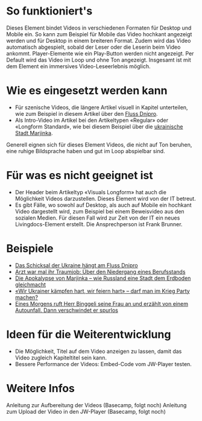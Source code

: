

# So funktioniert's
Dieses Element bindet Videos in verschiedenen Formaten für Desktop und Mobile ein. So kann zum Beispiel für Mobile das Video hochkant angezeigt werden und für Desktop in einem breiteren Format. Zudem wird das Video automatisch abgespielt, sobald der Leser oder die Leserin beim Video ankommt. Player-Elemente wie ein Play-Button werden nicht angezeigt. Per Default wird das Video im Loop und ohne Ton angezeigt. Insgesamt ist mit dem Element ein immersives Video-Leseerlebnis möglich. 

# Wie es eingesetzt werden kann
- Für szenische Videos, die längere Artikel visuell in Kapitel unterteilen, wie zum Beispiel in diesem Artikel über den [Fluss Dnipro](https://www.nzz.ch/visuals/ukraine-krieg-der-dnipro-schicksalsfluss-zwischen-ost-und-west-ld.1721057).
- Als Intro-Video im Artikel bei den Artikeltypen «Regular» oder «Longform Standard», wie bei diesem Beispiel über die [ukrainische Stadt Marjinka](https://www.nzz.ch/international/ukraine-wie-russland-die-stadt-marjinka-dem-erdboden-gleichmacht-ld.1725188).

Generell eignen sich für dieses Element Videos, die nicht auf Ton beruhen, eine ruhige Bildsprache haben und gut im Loop abspielbar sind.

# Für was es nicht geeignet ist 
- Der Header beim Artikeltyp «Visuals Longform» hat auch die Möglichkeit Videos darzustellen. Dieses Element wird von der IT betreut.
- Es gibt Fälle, wo sowohl auf Desktop, als auch auf Mobile ein hochkant Video dargestellt wird, zum Beispiel bei einem Beweisvideo aus den sozialen Medien. Für diesen Fall wird zur Zeit von der IT ein neues Livingdocs-Element erstellt. Die Ansprechperson ist Frank Brunner.

# Beispiele
- [Das Schicksal der Ukraine hängt am Fluss Dnipro](https://www.nzz.ch/visuals/ukraine-krieg-der-dnipro-schicksalsfluss-zwischen-ost-und-west-ld.1721057)
- [Arzt war mal ihr Traumjob: Über den Niedergang eines Berufsstands](https://www.nzz.ch/zuerich/umfrage-mit-assistenzaerzten-burnouts-und-buerokratie-im-spital-ld.1722170)
- [Die Apokalypse von Marjinka – wie Russland eine Stadt dem Erdboden gleichmacht](https://www.nzz.ch/international/ukraine-wie-russland-die-stadt-marjinka-dem-erdboden-gleichmacht-ld.1725188)
- [«Wir Ukrainer kämpfen hart, wir feiern hart» – darf man im Krieg Party machen?](https://www.nzz.ch/international/ukraine-darf-man-im-krieg-feiern-zu-besuch-an-einer-party-in-dnipro-ld.1734653)
- [Eines Morgens ruft Herr Binggeli seine Frau an und erzählt von einem Autounfall. Dann verschwindet er spurlos](https://www.nzz.ch/zuerich/verschollen-zuercher-verschwindet-am-walensee-spurlos-ld.1728835)

# Ideen für die Weiterentwicklung
- Die Möglichkeit, Titel auf dem Video anzeigen zu lassen, damit das Video zugleich Kapiteltitel sein kann.
- Bessere Performance der Videos: Embed-Code vom JW-Player testen.

# Weitere Infos
Anleitung zur Aufbereitung der Videos (Basecamp, folgt noch) 
Anleitung zum Upload der Video in den JW-Player (Basecamp, folgt noch) 